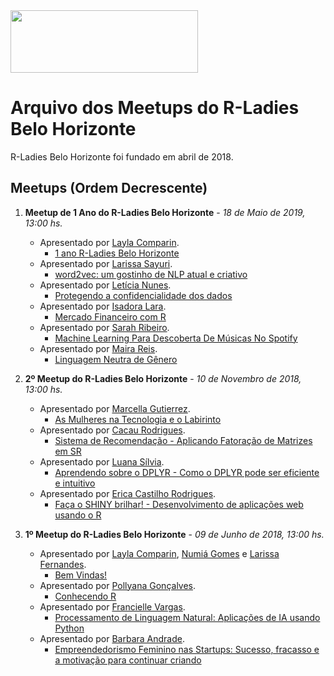 <img src="https://github.com/rladies/starter-kit/blob/master/logo/R-LadiesGlobal_RBG_online_LogoWithText_Horizontal.png" data-canonical-src="https://github.com/rladies/starter-kit/blob/master/logo/R-LadiesGlobal_RBG_online_LogoWithText_Horizontal.png" width="300" height="100" />

# Arquivo dos Meetups do R-Ladies Belo Horizonte

R-Ladies Belo Horizonte foi fundado em abril de 2018.

## Meetups (Ordem Decrescente)
1. **Meetup de 1 Ano do R-Ladies Belo Horizonte** - *18 de Maio de 2019, 13:00 hs.*
      - Apresentado por [Layla Comparin](https://www.linkedin.com/in/laylacomparin/).
          * [1 ano R-Ladies Belo Horizonte](https://github.com/rladies/meetup-presentations_belohorizonte/blob/master/18052019_1ANO/1ANO.pdf)
      - Apresentado por [Larissa Sayuri](https://www.linkedin.com/in/larissa-sayuri-b4aa83a4/).
          * [word2vec: um gostinho de NLP atual e criativo](https://github.com/rladies/meetup-presentations_belohorizonte/blob/master/18052019_1ANO/LARISSASAYURI.pdf)
      - Apresentado por [Letícia Nunes](https://www.linkedin.com/in/leticia-nunes-26b595a9/).
          * [Protegendo a confidencialidade dos dados](https://github.com/rladies/meetup-presentations_belohorizonte/blob/master/18052019_1ANO/LETICIANUNES.pptx)
      - Apresentado por [Isadora Lara](https://www.linkedin.com/in/isadoraflara/).
          * [Mercado Financeiro com R](https://github.com/rladies/meetup-presentations_belohorizonte/blob/master/18052019_1ANO/ISADORALARA.pptx)
      - Apresentado por [Sarah Ribeiro](https://www.linkedin.com/in/sarahribeirosilva/).
          * [Machine Learning Para Descoberta De Músicas No Spotify](https://github.com/rladies/meetup-presentations_belohorizonte/blob/master/18052019_1ANO/SARAHRIBEIRO.pptx)
      - Apresentado por [Maira Reis](https://www.linkedin.com/in/reismaira/).
          * [Linguagem Neutra de Gênero](https://github.com/rladies/meetup-presentations_belohorizonte/blob/master/18052019_1ANO/MAIRAREIS.ppsx)
2. **2º Meetup do R-Ladies Belo Horizonte** - *10 de Novembro de 2018, 13:00 hs.*
      - Apresentado por [Marcella Gutierrez](https://www.linkedin.com/in/marcella-gutierrez/).
          * [As Mulheres na Tecnologia e o Labirinto](https://github.com/rladies/meetup-presentations_belohorizonte/blob/master/10112018_SegundoMeetup/MulheresNaTecnologia-Marcella.pdf)
      - Apresentado por [Cacau Rodrigues](https://www.linkedin.com/in/claudiane-rodrigues-a670b2ba/).
          * [Sistema de Recomendação - Aplicando Fatoração de Matrizes em SR](https://github.com/rladies/meetup-presentations_belohorizonte/blob/master/10112018_SegundoMeetup/cacau.pdf)
      - Apresentado por [Luana Sílvia](https://www.linkedin.com/in/luana-s%C3%ADlvia-dos-santos/).
          * [Aprendendo sobre o DPLYR - Como o DPLYR pode ser eficiente e intuitivo](https://github.com/rladies/meetup-presentations_belohorizonte/blob/master/10112018_SegundoMeetup/DPLYR_LuanaSilvia.pdf)
      - Apresentado por [Erica Castilho Rodrigues](https://www.linkedin.com/in/erica-castilho-rodrigues-6157152a/).
          * [Faça o SHINY brilhar! - Desenvolvimento de aplicações web usando o R](https://github.com/rladies/meetup-presentations_belohorizonte/blob/master/10112018_SegundoMeetup/ApresentacaoErica_v2.pdf)
          
3. **1º Meetup do R-Ladies Belo Horizonte** - *09 de Junho de 2018, 13:00 hs.*
      - Apresentado por [Layla Comparin](https://rladies.org/brazil-rladies/name/layla-comparin/), [Numiá Gomes](https://rladies.org/brazil-rladies/name/numia-gomes/) e [Larissa Fernandes](https://rladies.org/brazil-rladies/name/larissa-fernandes/).
          * [Bem Vindas!](https://github.com/rladies/meetup-presentations_belohorizonte/blob/master/09062018_PrimeiroMeetup/FirstMeetup-BH.pdf)
      - Apresentado por [Pollyana Gonçalves](https://www.linkedin.com/in/pollyannaogoncalves/).
          * [Conhecendo R](https://github.com/rladies/meetup-presentations_belohorizonte/blob/master/09062018_PrimeiroMeetup/PollyannaGoncalves_Conhecendo-o-R.pdf)
      - Apresentado por [Francielle Vargas](https://www.linkedin.com/in/francielleavargas/).
          * [Processamento de Linguagem Natural: Aplicações de IA usando Python](https://github.com/rladies/meetup-presentations_belohorizonte/blob/master/09062018_PrimeiroMeetup/FrancielleVargas_Python-Linguagem-Natural.pdf)
      - Apresentado por [Barbara Andrade](https://www.linkedin.com/in/barbaraandrade/).
          * [Empreendedorismo Feminino nas Startups: Sucesso, fracasso e a motivação para continuar criando](https://github.com/rladies/meetup-presentations_belohorizonte/blob/master/09062018_PrimeiroMeetup/BarbaraAndrade_Empreendendorismo-Feminino.pdf)

